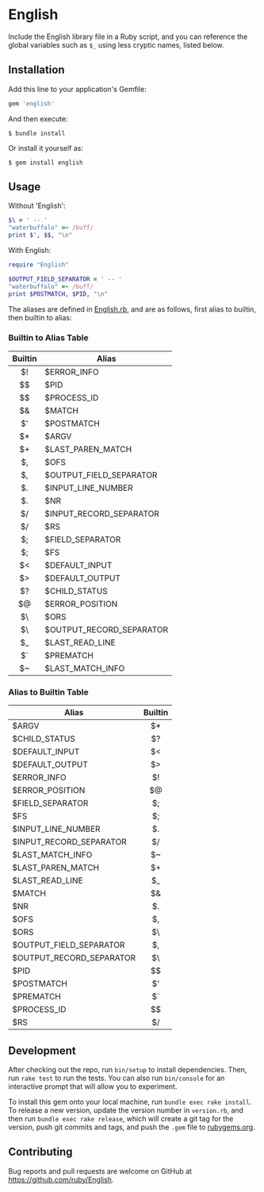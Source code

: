# English

Include the English library file in a Ruby script, and you can
reference the global variables such as <code>$_</code> using less
cryptic names, listed below.

## Installation

Add this line to your application's Gemfile:

```ruby
gem 'english'
```

And then execute:

    $ bundle install

Or install it yourself as:

    $ gem install english

## Usage

Without 'English':

```ruby
$\ = ' -- '
"waterbuffalo" =~ /buff/
print $', $$, "\n"
```

With English:

```ruby
require "English"

$OUTPUT_FIELD_SEPARATOR = ' -- '
"waterbuffalo" =~ /buff/
print $POSTMATCH, $PID, "\n"
```

The aliases are defined in [English.rb](lib/English.rb), and are as follows, first alias to builtin, then builtin to alias:

### Builtin to Alias Table

| Builtin | Alias                    |
| :-----: | ------------------------ |
|   $!    | $ERROR_INFO              |
|   $$    | $PID                     |
|   $$    | $PROCESS_ID              |
|   $&    | $MATCH                   |
|   $'    | $POSTMATCH               |
|   $*    | $ARGV                    |
|   $+    | $LAST_PAREN_MATCH        |
|   $,    | $OFS                     |
|   $,    | $OUTPUT_FIELD_SEPARATOR  |
|   $.    | $INPUT_LINE_NUMBER       |
|   $.    | $NR                      |
|   $/    | $INPUT_RECORD_SEPARATOR  |
|   $/    | $RS                      |
|   $;    | $FIELD_SEPARATOR         |
|   $;    | $FS                      |
|   $<    | $DEFAULT_INPUT           |
|   $>    | $DEFAULT_OUTPUT          |
|   $?    | $CHILD_STATUS            |
|   $@    | $ERROR_POSITION          |
|   $\    | $ORS                     |
|   $\    | $OUTPUT_RECORD_SEPARATOR |
|   $_    | $LAST_READ_LINE          |
|   $`    | $PREMATCH                |
|   $~    | $LAST_MATCH_INFO         |


### Alias to Builtin Table

| Alias                    | Builtin |
| ------------------------ | :-----: |
| $ARGV                    |   $*    |
| $CHILD_STATUS            |   $?    |
| $DEFAULT_INPUT           |   $<    |
| $DEFAULT_OUTPUT          |   $>    |
| $ERROR_INFO              |   $!    |
| $ERROR_POSITION          |   $@    |
| $FIELD_SEPARATOR         |   $;    |
| $FS                      |   $;    |
| $INPUT_LINE_NUMBER       |   $.    |
| $INPUT_RECORD_SEPARATOR  |   $/    |
| $LAST_MATCH_INFO         |   $~    |
| $LAST_PAREN_MATCH        |   $+    |
| $LAST_READ_LINE          |   $_    |
| $MATCH                   |   $&    |
| $NR                      |   $.    |
| $OFS                     |   $,    |
| $ORS                     |   $\    |
| $OUTPUT_FIELD_SEPARATOR  |   $,    |
| $OUTPUT_RECORD_SEPARATOR |   $\    |
| $PID                     |   $$    |
| $POSTMATCH               |   $'    |
| $PREMATCH                |   $`    |
| $PROCESS_ID              |   $$    |
| $RS                      |   $/    |


## Development

After checking out the repo, run `bin/setup` to install dependencies. Then, run `rake test` to run the tests. You can also run `bin/console` for an interactive prompt that will allow you to experiment.

To install this gem onto your local machine, run `bundle exec rake install`. To release a new version, update the version number in `version.rb`, and then run `bundle exec rake release`, which will create a git tag for the version, push git commits and tags, and push the `.gem` file to [rubygems.org](https://rubygems.org).

## Contributing

Bug reports and pull requests are welcome on GitHub at https://github.com/ruby/English.
